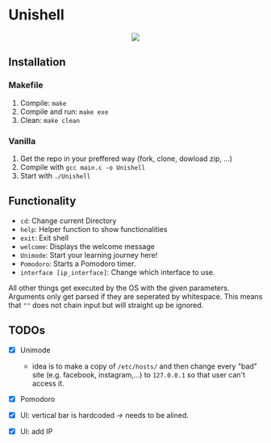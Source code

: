 # Unishell


<p align="center"><img src="https://user-images.githubusercontent.com/89740646/173557119-a9a465e4-bcfd-4162-82f2-f0c630c03a3f.png">


## Installation

### Makefile

1. Compile: `make`
2. Compile and run: `make exe`
3. Clean: `make clean` 

### Vanilla
1. Get the repo in your preffered way (fork, clone, dowload zip, ...)
2. Compile with `gcc main.c -o Unishell`
3. Start with `./Unishell`

## Functionality

- `cd`: Change current Directory
- `help`: Helper function to show functionalities
- `exit`: Exit shell
- `welcome`: Displays the welcome message
- `Unimode`: Start your learning journey here!
- `Pomodoro`: Starts a Pomodoro timer.
- `interface [ip_interface]`: Change which interface to use.

All other things get executed by the OS with the given parameters.
Arguments only get parsed if they are seperated by whitespace. This means that ``""`` does not chain input but will straight up be ignored.

## TODOs

- [x] Unimode
    - idea is to make a copy of ``/etc/hosts/`` and then change every "bad" site (e.g. facebook, instagram,...) to ``127.0.0.1`` so that user can't access it.
- [x] Pomodoro
- [x] UI: vertical bar is hardcoded -> needs to be alined.
- [x] UI: add IP

